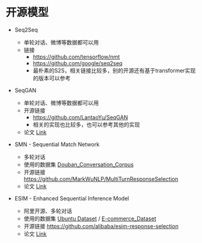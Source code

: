 # 开源模型

- Seq2Seq
  - 单轮对话、微博等数据都可以用
  - 链接
    - https://github.com/tensorflow/nmt 
    - https://github.com/google/seq2seq 
    - 最朴素的S2S，相关链接比较多，别的开源还有基于transformer实现的版本可以参考

- SeqGAN
  - 单轮对话、微博等数据都可以用
  - 开源链接 
    - https://github.com/LantaoYu/SeqGAN
    - 相关的实现也比较多，也可以参考其他的实现
  - 论文 [Link](https://arxiv.org/pdf/1609.05473.pdf)
- SMN - Sequential Match Network
  - 多轮对话
  - 使用的数据集  [Douban_Conversation_Corpus](../datasets/Douban_Conversation_Corpus.md)
  - 开源链接 https://github.com/MarkWuNLP/MultiTurnResponseSelection
  - 论文 [Link](https://pdfs.semanticscholar.org/a6ee/c00f10346ce27d4f69f9e38f5665fffe8056.pdf)
- ESIM - Enhanced Sequential Inference Model 
  - 阿里开源、多轮对话
  - 使用的数据集 [Ubuntu Dataset](Ubuntu_Dialogue_Corpus_v2.md) / [E-commerce_Dataset](../datasets/E-commerce_Dialogue_Corpus.md)
  - 开源链接 https://github.com/alibaba/esim-response-selection
  - 论文 [Link](https://arxiv.org/pdf/1901.02609.pdf)